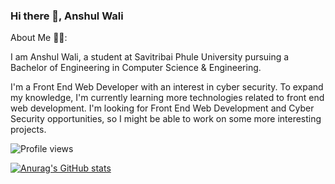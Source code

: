 ### Hi there 👋, Anshul Wali
About Me 🙋‍♂️: 

I am Anshul Wali, a student at Savitribai Phule University pursuing a Bachelor of Engineering in Computer Science & Engineering.

I'm a Front End Web Developer with an interest in cyber security. To expand my knowledge, I'm currently learning more technologies related to front end web development. I'm looking for Front End Web Development and Cyber Security opportunities, so I might be able to work on some more interesting projects.

 

![Profile views](https://gpvc.arturio.dev/anshul-wali)  

[![Anurag's GitHub stats](https://github-readme-stats.vercel.app/api?username=anshul-wali)](https://github.com/anuraghazra/github-readme-stats)
